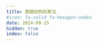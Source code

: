 ```yaml
---
title: 数据结构和算法
#icon: fa-solid fa-hexagon-nodes
date: 2024-09-15
hidden: true
index: false
---
```


<Catalog />